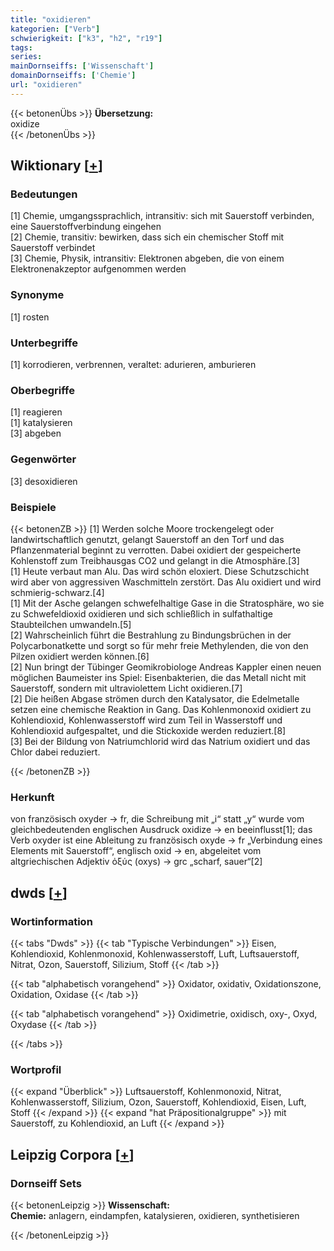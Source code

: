 ```yaml
---
title: "oxidieren"
kategorien: ["Verb"]
schwierigkeit: ["k3", "h2", "r19"]
tags:
series:
mainDornseiffs: ['Wissenschaft']
domainDornseiffs: ['Chemie']
url: "oxidieren"
---
```


{{< betonenÜbs >}}
**Übersetzung:**  
oxidize  
{{< /betonenÜbs >}}

## Wiktionary [[+](https://de.wiktionary.org/wiki/oxidieren)]

### Bedeutungen
[1] Chemie, umgangssprachlich, intransitiv: sich mit Sauerstoff verbinden, eine Sauerstoffverbindung eingehen  
[2] Chemie, transitiv: bewirken, dass sich ein chemischer Stoff mit Sauerstoff verbindet  
[3] Chemie, Physik, intransitiv: Elektronen abgeben, die von einem Elektronenakzeptor aufgenommen werden  

### Synonyme
[1] rosten  

### Unterbegriffe
[1] korrodieren, verbrennen, veraltet: adurieren, amburieren  

### Oberbegriffe
[1] reagieren  
[1] katalysieren  
[3] abgeben  

### Gegenwörter
[3] desoxidieren  

### Beispiele
{{< betonenZB >}}
[1] Werden solche Moore trockengelegt oder landwirtschaftlich genutzt, gelangt Sauerstoff an den Torf und das Pflanzenmaterial beginnt zu verrotten. Dabei oxidiert der gespeicherte Kohlenstoff zum Treibhausgas CO2 und gelangt in die Atmosphäre.[3]  
[1] Heute verbaut man Alu. Das wird schön eloxiert. Diese Schutzschicht wird aber von aggressiven Waschmitteln zerstört. Das Alu oxidiert und wird schmierig-schwarz.[4]  
[1] Mit der Asche gelangen schwefelhaltige Gase in die Stratosphäre, wo sie zu Schwefeldioxid oxidieren und sich schließlich in sulfathaltige Staubteilchen umwandeln.[5]  
[2] Wahrscheinlich führt die Bestrahlung zu Bindungsbrüchen in der Polycarbonatkette und sorgt so für mehr freie Methylenden, die von den Pilzen oxidiert werden können.[6]  
[2] Nun bringt der Tübinger Geomikrobiologe Andreas Kappler einen neuen möglichen Baumeister ins Spiel: Eisenbakterien, die das Metall nicht mit Sauerstoff, sondern mit ultraviolettem Licht oxidieren.[7]  
[2] Die heißen Abgase strömen durch den Katalysator, die Edelmetalle setzen eine chemische Reaktion in Gang. Das Kohlenmonoxid oxidiert zu Kohlendioxid, Kohlenwasserstoff wird zum Teil in Wasserstoff und Kohlendioxid aufgespaltet, und die Stickoxide werden reduziert.[8]  
[3] Bei der Bildung von Natriumchlorid wird das Natrium oxidiert und das Chlor dabei reduziert.  

{{< /betonenZB >}}
### Herkunft
von französisch oxyder → fr, die Schreibung mit „i“ statt „y“ wurde vom gleichbedeutenden englischen Ausdruck oxidize → en beeinflusst[1]; das Verb oxyder ist eine Ableitung zu französisch oxyde → fr „Verbindung eines Elements mit Sauerstoff“, englisch oxid → en, abgeleitet vom altgriechischen Adjektiv ὀξύς (oxys) → grc „scharf, sauer“[2]  



## dwds [[+](https://www.dwds.de/wb/oxidieren)]

### Wortinformation
{{< tabs "Dwds" >}}
{{< tab "Typische Verbindungen" >}}
Eisen, Kohlendioxid, Kohlenmonoxid, Kohlenwasserstoff, Luft, Luftsauerstoff, Nitrat, Ozon, Sauerstoff, Silizium, Stoff
{{< /tab >}}

{{< tab "alphabetisch vorangehend" >}}
Oxidator, oxidativ, Oxidationszone, Oxidation, Oxidase
{{< /tab >}}

{{< tab "alphabetisch vorangehend" >}}
Oxidimetrie, oxidisch, oxy-, Oxyd, Oxydase
{{< /tab >}}

{{< /tabs >}}

### Wortprofil
{{< expand "Überblick" >}} Luftsauerstoff, Kohlenmonoxid, Nitrat, Kohlenwasserstoff, Silizium, Ozon, Sauerstoff, Kohlendioxid, Eisen, Luft, Stoff {{< /expand >}}
{{< expand "hat Präpositionalgruppe" >}} mit Sauerstoff, zu Kohlendioxid, an Luft {{< /expand >}}

## Leipzig Corpora [[+](https://corpora.uni-leipzig.de/en/res?word=oxidieren&corpusId=deu_newscrawl-public_2018)]

### Dornseiff Sets
{{< betonenLeipzig >}}
**Wissenschaft:**  
**Chemie:** anlagern, eindampfen, katalysieren, oxidieren, synthetisieren  

{{< /betonenLeipzig >}}
